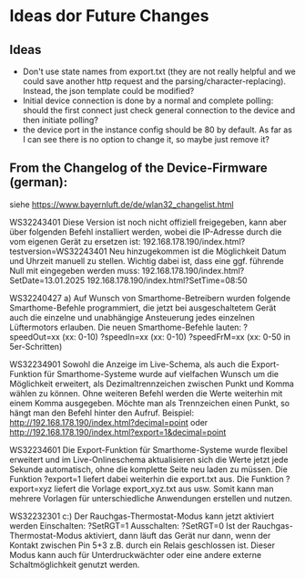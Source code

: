 # Ideas dor Future Changes

## Ideas
- Don't use state names from export.txt (they are not really helpful and we could save another http request and the parsing/character-replacing). Instead, the json template could be modified?
- Initial device connection is done by a normal and complete polling: should the first connect just check general connection to the device and then initiate polling?
- the device port in the instance config should be 80 by default. As far as I can see there is no option to change it, so maybe just remove it?

## From the Changelog of the Device-Firmware (german):
siehe https://www.bayernluft.de/de/wlan32_changelist.html

WS32243401
Diese Version ist noch nicht offiziell freigegeben, kann aber über folgenden Befehl installiert werden, wobei die IP-Adresse durch die vom eigenen Gerät zu ersetzen ist:
192.168.178.190/index.html?testversion=WS32243401
Neu hinzugekommen ist die Möglichkeit Datum und Uhrzeit manuell zu stellen. Wichtig dabei ist, dass eine ggf. führende Null mit eingegeben werden muss:
192.168.178.190/index.html?SetDate=13.01.2025
192.168.178.190/index.html?SetTime=08:50

WS32240427
a) Auf Wunsch von Smarthome-Betreibern wurden folgende Smarthome-Befehle programmiert, die jetzt bei ausgeschaltetem Gerät auch die einzelne und unabhängige Ansteuerung jedes einzelnen Lüftermotors erlauben.
Die neuen Smarthome-Befehle lauten:
?speedOut=xx (xx: 0-10)
?speedIn=xx (xx: 0-10)
?speedFrM=xx (xx: 0-50 in 5er-Schritten)

WS32234901
Sowohl die Anzeige im Live-Schema, als auch die Export-Funktion für Smarthome-Systeme wurde auf vielfachen Wunsch um die Möglichkeit erweitert, als Dezimaltrennzeichen zwischen Punkt und Komma wählen zu können. Ohne weiteren Befehl werden die Werte weiterhin mit einem Komma ausgegeben. Möchte man als Trennzeichen einen Punkt, so hängt man den Befehl hinter den Aufruf.
Beispiel: http://192.168.178.190/index.html?decimal=point
oder
http://192.168.178.190/index.html?export=1&decimal=point

WS32234601
Die Export-Funktion für Smarthome-Systeme wurde flexibel erweitert und im Live-Onlineschema aktualisieren sich die Werte jetzt jede Sekunde automatisch, ohne die komplette Seite neu laden zu müssen.
Die Funktion ?export=1 liefert dabei weiterhin die export.txt aus. Die Funktion ?export=xyz liefert die Vorlage export_xyz.txt aus usw. Somit kann man mehrere Vorlagen für unterschiedliche Anwendungen erstellen und nutzen.

WS32232301
c:) Der Rauchgas-Thermostat-Modus kann jetzt aktiviert werden
Einschalten: ?SetRGT=1
Ausschalten: ?SetRGT=0
Ist der Rauchgas-Thermostat-Modus aktiviert, dann läuft das Gerät nur dann, wenn der Kontakt zwischen Pin 5+3 z.B. durch ein Relais geschlossen ist. Dieser Modus kann auch für Unterdruckwächter oder eine andere externe Schaltmöglichkeit genutzt werden.
